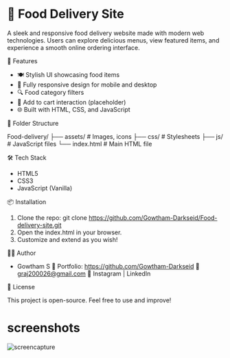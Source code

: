 # 🍔 Food Delivery Site

A sleek and responsive food delivery website made with modern web technologies. Users can explore delicious menus, view featured items, and experience a smooth online ordering interface.

🚀 Features

- 🍽️ Stylish UI showcasing food items
- 📱 Fully responsive design for mobile and desktop
- 🔍 Food category filters
- 🛒 Add to cart interaction (placeholder)
- 🌐 Built with HTML, CSS, and JavaScript

📂 Folder Structure

Food-delivery/
├── assets/         # Images, icons
├── css/            # Stylesheets
├── js/             # JavaScript files
└── index.html      # Main HTML file

🛠️ Tech Stack

- HTML5
- CSS3
- JavaScript (Vanilla)

📦 Installation

1. Clone the repo:
   git clone https://github.com/Gowtham-Darkseid/Food-delivery-site.git
2. Open the index.html in your browser.
3. Customize and extend as you wish!

👨‍💻 Author

- Gowtham S
  💼 Portfolio: https://github.com/Gowtham-Darkseid
  📧 graj200026@gmail.com
  📸 Instagram | LinkedIn

📝 License

This project is open-source. Feel free to use and improve!

 # screenshots
![screencapture](https://github.com/user-attachments/assets/db93c4e3-a0de-4491-8540-ea7d3803df69)

